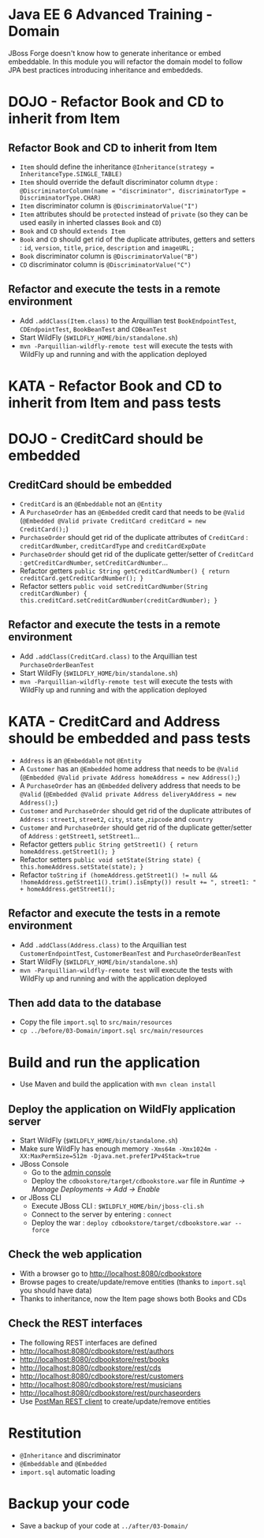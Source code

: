 # Java EE 6 Advanced Training - Domain

JBoss Forge doesn't know how to generate inheritance or embed embeddable. In this module you will refactor the domain model to follow JPA best practices introducing inheritance and embeddeds.

# DOJO - Refactor Book and CD to inherit from Item

## Refactor Book and CD to inherit from Item

* `Item` should define the inheritance `@Inheritance(strategy = InheritanceType.SINGLE_TABLE)`
* `Item` should override the default discriminator column `dtype` : `@DiscriminatorColumn(name = "discriminator", discriminatorType = DiscriminatorType.CHAR)`
* `Item` discriminator column is `@DiscriminatorValue("I")`
* `Item` attributes should be `protected` instead of `private` (so they can be used easily in inherted classes `Book` and `CD`)
* `Book` and `CD` should `extends Item`
* `Book` and `CD` should get rid of the duplicate attributes, getters and setters : `id`, `version`, `title`, `price`, `description` and `imageURL` ;
* `Book` discriminator column is `@DiscriminatorValue("B")`
* `CD` discriminator column is `@DiscriminatorValue("C")`

## Refactor and execute the tests in a remote environment

* Add `.addClass(Item.class)` to the Arquillian test `BookEndpointTest`, `CDEndpointTest`, `BookBeanTest` and `CDBeanTest`
* Start WildFly (`$WILDFLY_HOME/bin/standalone.sh`)
* `mvn -Parquillian-wildfly-remote test` will execute the tests with WildFly up and running and with the application deployed

# KATA - Refactor Book and CD to inherit from Item and pass tests

# DOJO - CreditCard should be embedded

## CreditCard should be embedded

* `CreditCard` is an `@Embeddable` not an `@Entity`
* A `PurchaseOrder` has an `@Embedded` credit card that needs to be `@Valid` (`@Embedded @Valid private CreditCard creditCard = new CreditCard();`)
* `PurchaseOrder` should get rid of the duplicate attributes of `CreditCard` : `creditCardNumber`, `creditCardType` and `creditCardExpDate` 
* `PurchaseOrder` should get rid of the duplicate getter/setter of `CreditCard` : `getCreditCardNumber`, `setCreditCardNumber`... 
* Refactor getters `public String getCreditCardNumber() { return creditCard.getCreditCardNumber(); }`
* Refactor setters `public void setCreditCardNumber(String creditCardNumber) { this.creditCard.setCreditCardNumber(creditCardNumber); }`

## Refactor and execute the tests in a remote environment

* Add `.addClass(CreditCard.class)` to the Arquillian test `PurchaseOrderBeanTest`
* Start WildFly (`$WILDFLY_HOME/bin/standalone.sh`)
* `mvn -Parquillian-wildfly-remote test` will execute the tests with WildFly up and running and with the application deployed

# KATA - CreditCard and Address should be embedded and pass tests

* `Address` is an `@Embeddable` not `@Entity`
* A `Customer` has an `@Embedded` home address that needs to be `@Valid` (`@Embedded @Valid private Address homeAddress = new Address();`)
* A `PurchaseOrder` has an `@Embedded` delivery address that needs to be `@Valid` (`@Embedded @Valid private Address deliveryAddress = new Address();`)
* `Customer` and `PurchaseOrder` should get rid of the duplicate attributes of `Address` : `street1`, `street2`, `city`, `state` ,`zipcode` and `country` 
* `Customer` and `PurchaseOrder` should get rid of the duplicate getter/setter of `Address` : `getStreet1`, `setStreet1`... 
* Refactor getters `public String getStreet1() { return homeAddress.getStreet1(); }`
* Refactor setters `public void setState(String state) { this.homeAddress.setState(state); }`
* Refactor `toString` `if (homeAddress.getStreet1() != null && !homeAddress.getStreet1().trim().isEmpty()) result += ", street1: " + homeAddress.getStreet1();`

## Refactor and execute the tests in a remote environment

* Add `.addClass(Address.class)` to the Arquillian test `CustomerEndpointTest`, `CustomerBeanTest`  and `PurchaseOrderBeanTest`
* Start WildFly (`$WILDFLY_HOME/bin/standalone.sh`)
* `mvn -Parquillian-wildfly-remote test` will execute the tests with WildFly up and running and with the application deployed

## Then add data to the database
 
* Copy the file `import.sql` to `src/main/resources`
* `cp ../before/03-Domain/import.sql src/main/resources`

# Build and run the application

* Use Maven and build the application with `mvn clean install`

## Deploy the application on WildFly application server

* Start WildFly (`$WILDFLY_HOME/bin/standalone.sh`)
* Make sure WildFly has enough memory `-Xms64m -Xmx1024m -XX:MaxPermSize=512m -Djava.net.preferIPv4Stack=true`
* JBoss Console
	* Go to the [admin console](http://localhost:9990/)
	* Deploy the `cdbookstore/target/cdbookstore.war` file in _Runtime -> Manage Deployments -> Add -> Enable_
* or JBoss CLI
	* Execute JBoss CLI : `$WILDFLY_HOME/bin/jboss-cli.sh`
	* Connect to the server by entering : `connect` 
	* Deploy the war : `deploy cdbookstore/target/cdbookstore.war --force`  

## Check the web application

* With a browser go to [http://localhost:8080/cdbookstore]()
* Browse pages to create/update/remove entities (thanks to `import.sql` you should have data)
* Thanks to inheritance, now the Item page shows both Books and CDs

## Check the REST interfaces

* The following REST interfaces are defined
* [http://localhost:8080/cdbookstore/rest/authors]()
* [http://localhost:8080/cdbookstore/rest/books]()
* [http://localhost:8080/cdbookstore/rest/cds]()
* [http://localhost:8080/cdbookstore/rest/customers]()
* [http://localhost:8080/cdbookstore/rest/musicians]()
* [http://localhost:8080/cdbookstore/rest/purchaseorders]()
* Use [PostMan REST client](https://chrome.google.com/webstore/detail/postman-rest-client/fdmmgilgnpjigdojojpjoooidkmcomcm) to create/update/remove entities

# Restitution

* `@Inheritance` and discriminator
* `@Embeddable` and `@Embedded`
* `import.sql` automatic loading

# Backup your code

* Save a backup of your code at `../after/03-Domain/`
